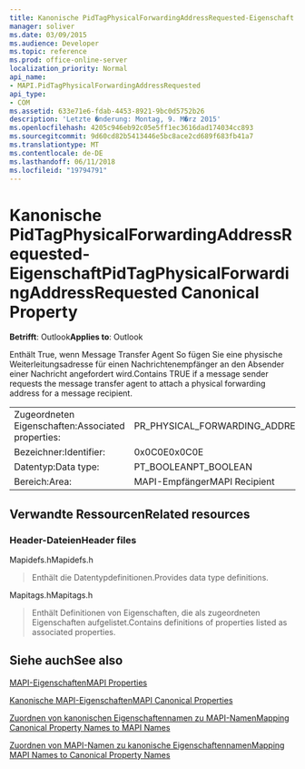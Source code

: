 ```yaml
---
title: Kanonische PidTagPhysicalForwardingAddressRequested-Eigenschaft
manager: soliver
ms.date: 03/09/2015
ms.audience: Developer
ms.topic: reference
ms.prod: office-online-server
localization_priority: Normal
api_name:
- MAPI.PidTagPhysicalForwardingAddressRequested
api_type:
- COM
ms.assetid: 633e71e6-fdab-4453-8921-9bc0d5752b26
description: 'Letzte �nderung: Montag, 9. M�rz 2015'
ms.openlocfilehash: 4205c946eb92c05e5ff1ec3616dad174034cc893
ms.sourcegitcommit: 9d60cd82b5413446e5bc8ace2cd689f683fb41a7
ms.translationtype: MT
ms.contentlocale: de-DE
ms.lasthandoff: 06/11/2018
ms.locfileid: "19794791"
---
```

# <a name="pidtagphysicalforwardingaddressrequested-canonical-property"></a><span data-ttu-id="661dd-103">Kanonische PidTagPhysicalForwardingAddressRequested-Eigenschaft</span><span class="sxs-lookup"><span data-stu-id="661dd-103">PidTagPhysicalForwardingAddressRequested Canonical Property</span></span>

  
  
<span data-ttu-id="661dd-104">**Betrifft**: Outlook</span><span class="sxs-lookup"><span data-stu-id="661dd-104">**Applies to**: Outlook</span></span> 
  
<span data-ttu-id="661dd-105">Enthält True, wenn Message Transfer Agent So fügen Sie eine physische Weiterleitungsadresse für einen Nachrichtenempfänger an den Absender einer Nachricht angefordert wird.</span><span class="sxs-lookup"><span data-stu-id="661dd-105">Contains TRUE if a message sender requests the message transfer agent to attach a physical forwarding address for a message recipient.</span></span>
  
|||
|:-----|:-----|
|<span data-ttu-id="661dd-106">Zugeordneten Eigenschaften:</span><span class="sxs-lookup"><span data-stu-id="661dd-106">Associated properties:</span></span>  <br/> |<span data-ttu-id="661dd-107">PR_PHYSICAL_FORWARDING_ADDRESS_REQUESTED</span><span class="sxs-lookup"><span data-stu-id="661dd-107">PR_PHYSICAL_FORWARDING_ADDRESS_REQUESTED</span></span>  <br/> |
|<span data-ttu-id="661dd-108">Bezeichner:</span><span class="sxs-lookup"><span data-stu-id="661dd-108">Identifier:</span></span>  <br/> |<span data-ttu-id="661dd-109">0x0C0E</span><span class="sxs-lookup"><span data-stu-id="661dd-109">0x0C0E</span></span>  <br/> |
|<span data-ttu-id="661dd-110">Datentyp:</span><span class="sxs-lookup"><span data-stu-id="661dd-110">Data type:</span></span>  <br/> |<span data-ttu-id="661dd-111">PT_BOOLEAN</span><span class="sxs-lookup"><span data-stu-id="661dd-111">PT_BOOLEAN</span></span>  <br/> |
|<span data-ttu-id="661dd-112">Bereich:</span><span class="sxs-lookup"><span data-stu-id="661dd-112">Area:</span></span>  <br/> |<span data-ttu-id="661dd-113">MAPI-Empfänger</span><span class="sxs-lookup"><span data-stu-id="661dd-113">MAPI Recipient</span></span>  <br/> |
   
## <a name="related-resources"></a><span data-ttu-id="661dd-114">Verwandte Ressourcen</span><span class="sxs-lookup"><span data-stu-id="661dd-114">Related resources</span></span>

### <a name="header-files"></a><span data-ttu-id="661dd-115">Header-Dateien</span><span class="sxs-lookup"><span data-stu-id="661dd-115">Header files</span></span>

<span data-ttu-id="661dd-116">Mapidefs.h</span><span class="sxs-lookup"><span data-stu-id="661dd-116">Mapidefs.h</span></span>
  
> <span data-ttu-id="661dd-117">Enthält die Datentypdefinitionen.</span><span class="sxs-lookup"><span data-stu-id="661dd-117">Provides data type definitions.</span></span>
    
<span data-ttu-id="661dd-118">Mapitags.h</span><span class="sxs-lookup"><span data-stu-id="661dd-118">Mapitags.h</span></span>
  
> <span data-ttu-id="661dd-119">Enthält Definitionen von Eigenschaften, die als zugeordneten Eigenschaften aufgelistet.</span><span class="sxs-lookup"><span data-stu-id="661dd-119">Contains definitions of properties listed as associated properties.</span></span>
    
## <a name="see-also"></a><span data-ttu-id="661dd-120">Siehe auch</span><span class="sxs-lookup"><span data-stu-id="661dd-120">See also</span></span>



[<span data-ttu-id="661dd-121">MAPI-Eigenschaften</span><span class="sxs-lookup"><span data-stu-id="661dd-121">MAPI Properties</span></span>](mapi-properties.md)
  
[<span data-ttu-id="661dd-122">Kanonische MAPI-Eigenschaften</span><span class="sxs-lookup"><span data-stu-id="661dd-122">MAPI Canonical Properties</span></span>](mapi-canonical-properties.md)
  
[<span data-ttu-id="661dd-123">Zuordnen von kanonischen Eigenschaftennamen zu MAPI-Namen</span><span class="sxs-lookup"><span data-stu-id="661dd-123">Mapping Canonical Property Names to MAPI Names</span></span>](mapping-canonical-property-names-to-mapi-names.md)
  
[<span data-ttu-id="661dd-124">Zuordnen von MAPI-Namen zu kanonische Eigenschaftennamen</span><span class="sxs-lookup"><span data-stu-id="661dd-124">Mapping MAPI Names to Canonical Property Names</span></span>](mapping-mapi-names-to-canonical-property-names.md)

